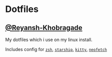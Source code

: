 # Dotfiles
## [@Reyansh-Khobragade](https://github.com/Reyansh-Khobragade)
My dotfiles which i use on my linux install.

Includes config for [`zsh`](https://github.com/ohmyzsh/ohmyzsh), [`starship`](https://github.com/starship/starship), [`kitty`](https://github.com/kovidgoyal/kitty), [`neofetch`](https://github.com/dylanaraps/neofetch)

